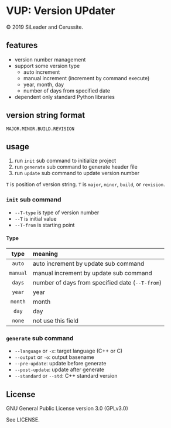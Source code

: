 # VUP: Version UPdater

&copy; 2019 SiLeader and Cerussite.

## features
+ version number management
+ support some version type
  + auto increment
  + manual increment (increment by command execute)
  + year, month, day
  + number of days from specified date
+ dependent only standard Python libraries

## version string format
`MAJOR.MINOR.BUILD.REVISION`

## usage
1. run `init` sub command to initialize project
1. run `generate` sub command to generate header file
1. run `update` sub command to update version number

`T` is position of version string.
`T` is `major`, `minor`, `build`, or `revision`.

### `init` sub command
+ `--T-type` is type of version number
+ `--T` is initial value
+ `--T-from` is starting point

#### Type
| type | meaning |
|:----:|:--------|
| `auto` | auto increment by update sub command |
| `manual` | manual increment by update sub command |
| `days` | number of days from specified date (`--T-from`) |
| `year` | year |
| `month` | month |
| `day` | day |
| `none` | not use this field |

### `generate` sub command
+ `--language` or `-x`: target language (C++ or C)
+ `--output` or `-o`: output basename
+ `--pre-update`: update before generate
+ `--post-update`: update after generate
+ `--standard` or `--std`: C++ standard version

## License
GNU General Public License version 3.0 (GPLv3.0)

See LICENSE.
